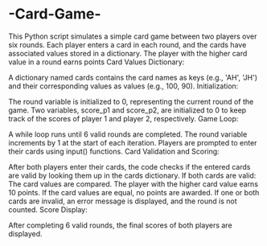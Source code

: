 # -Card-Game-
This Python script simulates a simple card game between two players over six rounds. Each player enters a card in each round, and the cards have associated values stored in a dictionary. The player with the higher card value in a round earns points
Card Values Dictionary:

A dictionary named cards contains the card names as keys (e.g., 'AH', 'JH') and their corresponding values as values (e.g., 100, 90).
Initialization:

The round variable is initialized to 0, representing the current round of the game.
Two variables, score_p1 and score_p2, are initialized to 0 to keep track of the scores of player 1 and player 2, respectively.
Game Loop:

A while loop runs until 6 valid rounds are completed. The round variable increments by 1 at the start of each iteration.
Players are prompted to enter their cards using input() functions.
Card Validation and Scoring:

After both players enter their cards, the code checks if the entered cards are valid by looking them up in the cards dictionary.
If both cards are valid:
The card values are compared.
The player with the higher card value earns 10 points.
If the card values are equal, no points are awarded.
If one or both cards are invalid, an error message is displayed, and the round is not counted.
Score Display:

After completing 6 valid rounds, the final scores of both players are displayed.
